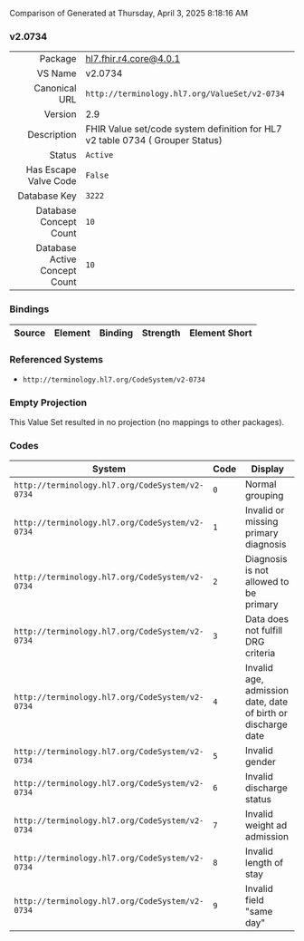 Comparison of 
Generated at Thursday, April 3, 2025 8:18:16 AM

### v2.0734

|      |     |
| ---: | --- |
| Package | hl7.fhir.r4.core@4.0.1 |
| VS Name | v2.0734 |
| Canonical URL | `http://terminology.hl7.org/ValueSet/v2-0734` |
| Version | 2.9 |
| Description | FHIR Value set/code system definition for HL7 v2 table 0734 ( Grouper Status) |
| Status | `Active` |
| Has Escape Valve Code | `False` |
| Database Key | `3222` |
| Database Concept Count | `10` |
| Database Active Concept Count | `10` |
### Bindings

| Source | Element | Binding | Strength | Element Short |
| ------ | ------- | ------- | -------- | ------------- |

### Referenced Systems

* `http://terminology.hl7.org/CodeSystem/v2-0734`
### Empty Projection

This Value Set resulted in no projection (no mappings to other packages).

### Codes

| System | Code | Display |
| ------ | ---- | ------- |
| `http://terminology.hl7.org/CodeSystem/v2-0734` | `0` | Normal grouping |
| `http://terminology.hl7.org/CodeSystem/v2-0734` | `1` | Invalid or missing primary diagnosis |
| `http://terminology.hl7.org/CodeSystem/v2-0734` | `2` | Diagnosis is not allowed to be primary |
| `http://terminology.hl7.org/CodeSystem/v2-0734` | `3` | Data does not fulfill DRG criteria |
| `http://terminology.hl7.org/CodeSystem/v2-0734` | `4` | Invalid age, admission date, date of birth or discharge date |
| `http://terminology.hl7.org/CodeSystem/v2-0734` | `5` | Invalid gender |
| `http://terminology.hl7.org/CodeSystem/v2-0734` | `6` | Invalid discharge status |
| `http://terminology.hl7.org/CodeSystem/v2-0734` | `7` | Invalid weight ad admission |
| `http://terminology.hl7.org/CodeSystem/v2-0734` | `8` | Invalid length of stay |
| `http://terminology.hl7.org/CodeSystem/v2-0734` | `9` | Invalid field "same day" |
